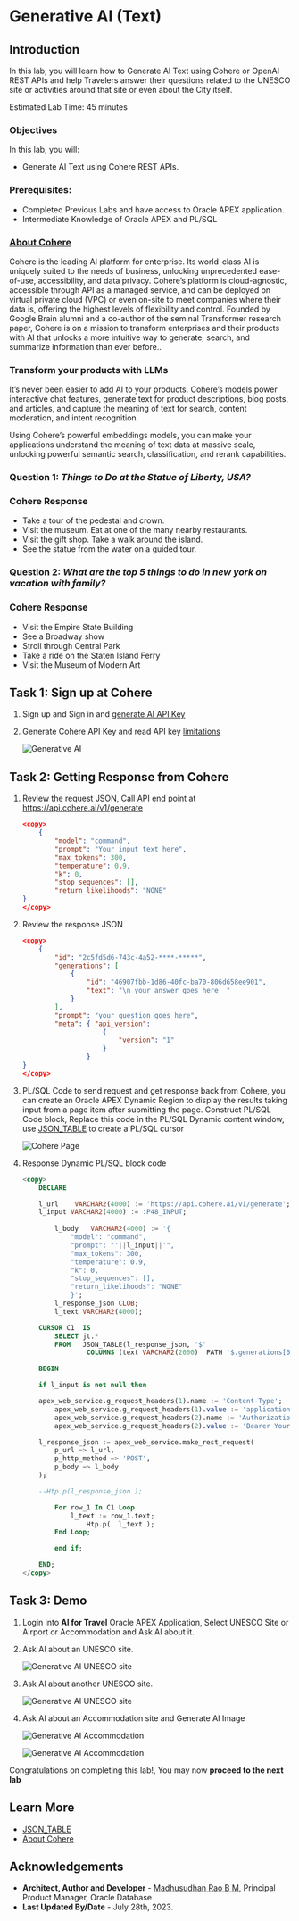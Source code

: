 # Generative AI (Text)

## Introduction

In this lab, you will learn how to Generate AI Text using Cohere or OpenAI REST APIs and help Travelers answer their questions related to the UNESCO site or activities around that site or even about the City itself.

Estimated Lab Time: 45 minutes

### Objectives

In this lab, you will:

- Generate AI Text using Cohere REST APIs. 

### Prerequisites:

- Completed Previous Labs and have access to Oracle APEX application.
- Intermediate Knowledge of Oracle APEX and PL/SQL 

### [About Cohere](https://cohere.com/)

Cohere is the leading AI platform for enterprise. Its world-class AI is uniquely suited to the needs of business, unlocking unprecedented ease-of-use, accessibility, and data privacy. Cohere’s platform is cloud-agnostic, accessible through API as a managed service, and can be deployed on virtual private cloud (VPC) or even on-site to meet companies where their data is, offering the highest levels of flexibility and control. Founded by Google Brain alumni and a co-author of the seminal Transformer research paper, Cohere is on a mission to transform enterprises and their products with AI that unlocks a more intuitive way to generate, search, and summarize information than ever before..


### Transform your products with LLMs

It’s never been easier to add AI to your products. Cohere’s models power interactive chat features, generate text for product descriptions, blog posts, and articles, and capture the meaning of text for search, content moderation, and intent recognition.

Using Cohere’s powerful embeddings models, you can make your applications understand the meaning of text data at massive scale, unlocking powerful semantic search, classification, and rerank capabilities.
 
### **Question 1:** *Things to Do at the Statue of Liberty, USA?*
  
### **Cohere Response**

  * Take a tour of the pedestal and crown. 
  * Visit the museum. Eat at one of the many nearby restaurants. 
  * Visit the gift shop. Take a walk around the island. 
  * See the statue from the water on a guided tour.
 
### **Question 2:** *What are the top 5 things to do in new york on vacation with family?*
 
### **Cohere Response**

  * Visit the Empire State Building 
  * See a Broadway show 
  * Stroll through Central Park 
  * Take a ride on the Staten Island Ferry 
  * Visit the Museum of Modern Art

## Task 1: Sign up at Cohere

1. Sign up and Sign in and [generate AI API Key](https://dashboard.cohere.ai/api-keys)  

2. Generate Cohere API Key and read API key [limitations](https://docs.cohere.com/docs/going-live)

    ![Generative AI](images/cohere-key.png) 

## Task 2: Getting Response from Cohere

1. Review the request JSON, Call API end point at https://api.cohere.ai/v1/generate

    ```json
    <copy> 
        {  
            "model": "command",
            "prompt": "Your input text here",
            "max_tokens": 300,
            "temperature": 0.9,
            "k": 0,
            "stop_sequences": [],
            "return_likelihoods": "NONE"
    }   
    </copy>
    ```

2. Review the response JSON

    ```json
    <copy> 
        {
            "id": "2c5fd5d6-743c-4a52-****-*****",
            "generations": [
                {
                    "id": "46907fbb-1d86-40fc-ba70-806d658ee901",
                    "text": "\n your answer goes here  "
                }
            ],
            "prompt": "your question goes here",
            "meta": { "api_version": 
                        { 
                            "version": "1" 
                        } 
                    }
    }
    </copy>
    ```

3. PL/SQL Code to send request and get response back from Cohere, you can create an Oracle APEX Dynamic Region to display the results taking input from a page item after submitting the page. Construct PL/SQL Code block, Replace this code in the PL/SQL Dynamic content window, use [JSON_TABLE](https://docs.oracle.com/en/database/oracle/oracle-database/19/sqlrf/JSON_TABLE.html) to create a PL/SQL cursor 


    ![Cohere Page](images/cohere-page.png) 

1. Response Dynamic PL/SQL block code

    ```sql
    <copy> 
        DECLARE
    
        l_url    VARCHAR2(4000) := 'https://api.cohere.ai/v1/generate';  
        l_input VARCHAR2(4000) := :P48_INPUT;
        
            l_body   VARCHAR2(4000) := '{
                "model": "command",
                "prompt": "'||l_input||'",
                "max_tokens": 300,
                "temperature": 0.9,
                "k": 0,
                "stop_sequences": [],
                "return_likelihoods": "NONE"
                }';
            l_response_json CLOB;
            l_text VARCHAR2(4000);

        CURSOR C1  IS 
            SELECT jt.* 
            FROM   JSON_TABLE(l_response_json, '$' 
                    COLUMNS (text VARCHAR2(2000)  PATH '$.generations[0].text' )) jt; 

        BEGIN

        if l_input is not null then

        apex_web_service.g_request_headers(1).name := 'Content-Type';
            apex_web_service.g_request_headers(1).value := 'application/json';
            apex_web_service.g_request_headers(2).name := 'Authorization';
            apex_web_service.g_request_headers(2).value := 'Bearer Your-cohere-API-Key';

        l_response_json := apex_web_service.make_rest_request( 
            p_url => l_url, 
            p_http_method => 'POST', 
            p_body => l_body  
        );

        --Htp.p(l_response_json ); 

            For row_1 In C1 Loop
                l_text := row_1.text;
                    Htp.p(  l_text );  
            End Loop;

            end if;

        END;     
    </copy>
    ```
 
## Task 3: Demo

1. Login into **AI for Travel** Oracle APEX Application, Select UNESCO Site or Airport or Accommodation and Ask AI about it. 
 
2. Ask AI about an UNESCO site.
    
   ![Generative AI UNESCO site](images/generative-ai-02.png) 

3. Ask AI about another UNESCO site.   

    ![Generative AI UNESCO site](images/generative-ai-05.png)

4. Ask AI about an Accommodation site and Generate AI Image

    ![Generative AI Accommodation](images/generative-ai-06.png)

    ![Generative AI Accommodation](images/generative-ai-07.png)
 
Congratulations on completing this lab!, You may now **proceed to the next lab**

## Learn More

* [JSON_TABLE](https://docs.oracle.com/en/database/oracle/oracle-database/19/sqlrf/JSON_TABLE.html) 
* [About Cohere](https://cohere.com/)

## Acknowledgements

* **Architect, Author and Developer** - [Madhusudhan Rao B M](https://www.linkedin.com/in/madhusudhanraobm/), Principal Product Manager, Oracle Database
* **Last Updated By/Date** - July 28th, 2023.

 
